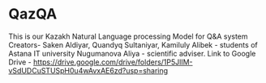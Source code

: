 # QazQA
This is our Kazakh Natural Language processing Model for Q&A system
Creators- Saken Aldiyar, Quandyq Sultaniyar, Kamiluly Alibek - students of Astana IT university
Nugumanova Aliya - scientific adviser.
Link to Google Drive - https://drive.google.com/drive/folders/1P5JlIM-vSdUDCuSTUSpH0u4wAvxAE6zd?usp=sharing
